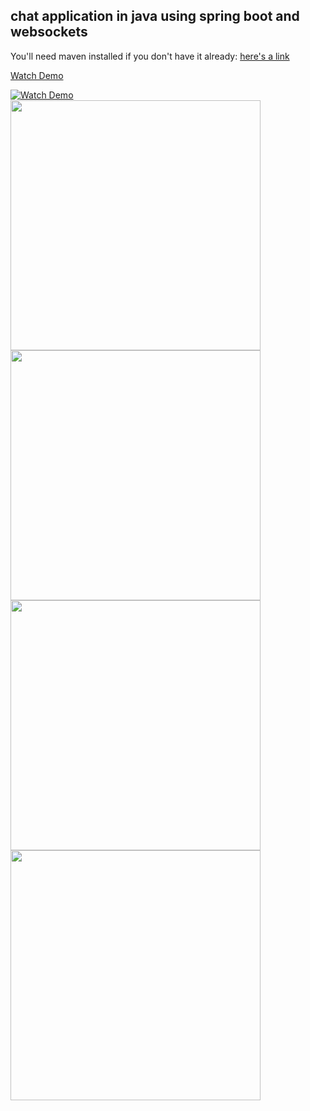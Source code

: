 ## chat application in java using spring boot and websockets

You'll need maven installed if you don't have it already: 
[here's a link](https://maven.apache.org/download.cgi)

[Watch Demo](https://youtu.be/QnRgXUTsZNY)

<a href="https://youtu.be/MKCcHy_BbfM">
  <img src="https://github.com/user-attachments/assets/d7d33883-23f4-4346-965a-3c2a14c777a5" alt="Watch Demo" />
</a>

<img src="https://github.com/user-attachments/assets/9e2ca2c3-d364-4584-816d-9a2c0dc3c392"  width="400">
<img src="https://github.com/user-attachments/assets/0d8527eb-772a-4455-a420-85c8950f5188"  width="400">
<img src="https://github.com/user-attachments/assets/1b787cf0-f296-499c-a58b-5dcce5cf9d34"  width="400">
<img src="https://github.com/user-attachments/assets/dbd5d8e8-c0ab-4cec-8ad8-815319e6066e"  width="400">

